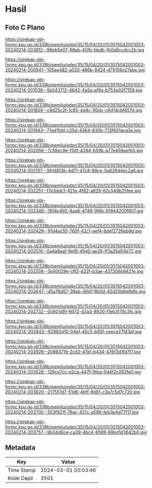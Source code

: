 # Hasil

## Foto C Plano

https://sirekap-obj-formc.kpu.go.id/338b/pemilu/pdpr/35/15/04/20/01/3515042001003-20240214-203912--98eb5e07-68eb-40fb-bbdb-fb0a9ccdcc2b.jpg

https://sirekap-obj-formc.kpu.go.id/338b/pemilu/pdpr/35/15/04/20/01/3515042001003-20240214-200941--105ee482-a020-486b-8424-d75156e27abe.jpg

https://sirekap-obj-formc.kpu.go.id/338b/pemilu/pdpr/35/15/04/20/01/3515042001003-20240214-201039--5b543712-4642-4a5a-af6a-b753e02f7159.jpg

https://sirekap-obj-formc.kpu.go.id/338b/pemilu/pdpr/35/15/04/20/01/3515042001003-20240214-201809--c9d25c2f-1c85-4d4c-90dc-c6414cbf457d.jpg

https://sirekap-obj-formc.kpu.go.id/338b/pemilu/pdpr/35/15/04/20/01/3515042001003-20240214-201943--71ed1fdd-c25d-4364-830b-713f601aca3e.jpg

https://sirekap-obj-formc.kpu.go.id/338b/pemilu/pdpr/35/15/04/20/01/3515042001003-20240214-202056--7c58ec9e-f5df-4384-b59b-a77e459aefb0.jpg

https://sirekap-obj-formc.kpu.go.id/338b/pemilu/pdpr/35/15/04/20/01/3515042001003-20240214-202157--361d813b-4d71-47c8-89ce-0a626d4ec2a6.jpg

https://sirekap-obj-formc.kpu.go.id/338b/pemilu/pdpr/35/15/04/20/01/3515042001003-20240214-202251--f7e3ddc1-421e-4f82-a629-62c549b25fee.jpg

https://sirekap-obj-formc.kpu.go.id/338b/pemilu/pdpr/35/15/04/20/01/3515042001003-20240214-202346--1614c492-4ae8-4746-9f4b-91944200f807.jpg

https://sirekap-obj-formc.kpu.go.id/338b/pemilu/pdpr/35/15/04/20/01/3515042001003-20240214-202429--91d4ac55-760f-42c1-aef4-8def2726eb9d.jpg

https://sirekap-obj-formc.kpu.go.id/338b/pemilu/pdpr/35/15/04/20/01/3515042001003-20240214-202516--0a4a8aaf-9ef8-45e0-ae29-ff3a35d54e72.jpg

https://sirekap-obj-formc.kpu.go.id/338b/pemilu/pdpr/35/15/04/20/01/3515042001003-20240214-202558--3e50029e-cff2-422f-b3ae-437306b9421e.jpg

https://sirekap-obj-formc.kpu.go.id/338b/pemilu/pdpr/35/15/04/20/01/3515042001003-20240214-202647--d5a76d57-39ab-46d1-8b5d-42d20b6e9dfe.jpg

https://sirekap-obj-formc.kpu.go.id/338b/pemilu/pdpr/35/15/04/20/01/3515042001003-20240214-202732--0c601d91-6072-43a3-8920-f1eb3f79c3fc.jpg

https://sirekap-obj-formc.kpu.go.id/338b/pemilu/pdpr/35/15/04/20/01/3515042001003-20240214-202843--92982d10-04ef-40c5-b55f-ceece27f43af.jpg

https://sirekap-obj-formc.kpu.go.id/338b/pemilu/pdpr/35/15/04/20/01/3515042001003-20240214-202926--20983716-2cd2-47e1-b434-476f3d1fd7f7.jpg

https://sirekap-obj-formc.kpu.go.id/338b/pemilu/pdpr/35/15/04/20/01/3515042001003-20240214-203528--129ce7cc-e2ca-447f-9fea-0d4f2c092fe0.jpg

https://sirekap-obj-formc.kpu.go.id/338b/pemilu/pdpr/35/15/04/20/01/3515042001003-20240214-203620--217551d7-51d6-4bff-9d91-c3a7c5d7c720.jpg

https://sirekap-obj-formc.kpu.go.id/338b/pemilu/pdpr/35/15/04/20/01/3515042001003-20240214-203705--553f921f-76ac-421c-a599-feb3e4d77f17.jpg

https://sirekap-obj-formc.kpu.go.id/338b/pemilu/pdpr/35/15/04/20/01/3515042001003-20240214-203757--9b34d6ce-ca39-4bc4-8599-69bd1d3642b0.jpg


## Metadata

| Key        | Value               |
| ---------- | ------------------- |
| Time Stamp | 2024-03-01 00:03:46 |
| Kode Dapil | 3501                |



